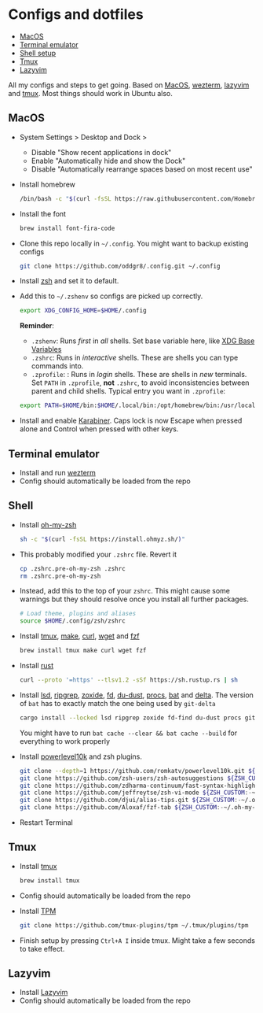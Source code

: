 # Configs and dotfiles

<!--toc:start-->
- [MacOS](#macos)
- [Terminal emulator](#terminal-emulator)
- [Shell setup](#shell)
- [Tmux](#tmux)
- [Lazyvim](#lazyvim)
<!--toc:end-->

All my configs and steps to get going. Based on [MacOS](https://www.apple.com/os/macos/), [wezterm](https://wezfurlong.org/wezterm/), [lazyvim](https://www.lazyvim.org) and [tmux](https://github.com/tmux/tmux/wiki). Most things should work in Ubuntu also.

## MacOS

- System Settings > Desktop and Dock >
  - Disable "Show recent applications in dock"
  - Enable "Automatically hide and show the Dock"
  - Disable "Automatically rearrange spaces based on most recent use"
- Install homebrew

  ```sh
  /bin/bash -c "$(curl -fsSL https://raw.githubusercontent.com/Homebrew/install/HEAD/install.sh)"
  ```

- Install the font

  ```sh
  brew install font-fira-code
  ```

- Clone this repo locally in `~/.config`. You might want to backup existing configs

  ```sh
  git clone https://github.com/oddgr8/.config.git ~/.config
  ```

- Install [zsh](https://github.com/ohmyzsh/ohmyzsh/wiki/Installing-ZSH) and set it to default.
- Add this to `~/.zshenv` so configs are picked up correctly.

  ```sh
  export XDG_CONFIG_HOME=$HOME/.config
  ```

  **Reminder**:
  - `.zshenv`: Runs _first_ in _all_ shells. Set base variable here, like [XDG Base Variables](https://specifications.freedesktop.org/basedir-spec/latest/)
  - `.zshrc`: Runs in _interactive_ shells. These are shells you can type commands into.
  - `.zprofile`: : Runs in _login_ shells. These are shells in _new_ terminals.
  Set `PATH` in `.zprofile`, **not** `.zshrc`, to avoid inconsistencies between parent and child shells. Typical entry you want in `.zprofile`:

  ```sh
  export PATH=$HOME/bin:$HOME/.local/bin:/opt/homebrew/bin:/usr/local/bin:$PATH 
  ```

- Install and enable [Karabiner](https://karabiner-elements.pqrs.org). Caps lock is now Escape when pressed alone and Control when pressed with other keys.

## Terminal emulator

- Install and run [wezterm](https://wezfurlong.org/wezterm/)
- Config should automatically be loaded from the repo

## Shell

- Install [oh-my-zsh](https://ohmyz.sh/)

  ```sh
  sh -c "$(curl -fsSL https://install.ohmyz.sh/)"
  ```

- This probably modified your `.zshrc` file. Revert it

  ```sh
  cp .zshrc.pre-oh-my-zsh .zshrc
  rm .zshrc.pre-oh-my-zsh
  ```

- Instead, add this to the top of your `zshrc`. This might cause some warnings but they should resolve once you install all further packages.

  ```sh
  # Load theme, plugins and aliases
  source $HOME/.config/zsh/zshrc
  ```

- Install [tmux](https://github.com/tmux/tmux/wiki), [make](https://www.gnu.org/software/make/manual/make.html), [curl](https://curl.se), [wget](https://www.gnu.org/software/wget/) and [fzf](https://junegunn.github.io/fzf/)

  ```sh
  brew install tmux make curl wget fzf 
  ```

- Install [rust](https://www.rust-lang.org)

  ```sh
  curl --proto '=https' --tlsv1.2 -sSf https://sh.rustup.rs | sh
  ```

- Install [lsd](https://github.com/lsd-rs/lsd), [ripgrep](https://github.com/BurntSushi/ripgrep), [zoxide](https://github.com/ajeetdsouza/zoxide), [fd](https://github.com/sharkdp/fd), [du-dust](https://github.com/bootandy/dust), [procs](https://github.com/dalance/procs), [bat](https://github.com/sharkdp/bat) and [delta](https://github.com/dandavison/delta). The version of `bat` has to exactly match the one being used by `git-delta`

  ```sh
  cargo install --locked lsd ripgrep zoxide fd-find du-dust procs git-delta@0.18.2 bat@0.24.0
  ```
  
  You might have to run `bat cache --clear && bat cache --build` for everything to work properly

- Install [powerlevel10k](https://github.com/romkatv/powerlevel10k) and zsh plugins.

  ```sh
  git clone --depth=1 https://github.com/romkatv/powerlevel10k.git ${ZSH_CUSTOM:-$HOME/.oh-my-zsh/custom}/themes/powerlevel10k
  git clone https://github.com/zsh-users/zsh-autosuggestions ${ZSH_CUSTOM:-~/.oh-my-zsh/custom}/plugins/zsh-autosuggestions
  git clone https://github.com/zdharma-continuum/fast-syntax-highlighting.git ${ZSH_CUSTOM:-$HOME/.oh-my-zsh/custom}/plugins/fast-syntax-highlighting
  git clone https://github.com/jeffreytse/zsh-vi-mode ${ZSH_CUSTOM:-~/.oh-my-zsh/custom}/plugins/zsh-vi-mode
  git clone https://github.com/djui/alias-tips.git ${ZSH_CUSTOM:-~/.oh-my-zsh/custom}/plugins/alias-tips
  git clone https://github.com/Aloxaf/fzf-tab ${ZSH_CUSTOM:-~/.oh-my-zsh/custom}/plugins/fzf-tab
  ```

- Restart Terminal

## Tmux

- Install [tmux](https://github.com/tmux/tmux/wiki)

  ```sh
  brew install tmux
  ```

- Config should automatically be loaded from the repo
- Install [TPM](https://github.com/tmux-plugins/tpm)

  ```sh
  git clone https://github.com/tmux-plugins/tpm ~/.tmux/plugins/tpm
  ```

- Finish setup by pressing `Ctrl+A I` inside tmux. Might take a few seconds to take effect.

## Lazyvim

- Install [Lazyvim](https://www.lazyvim.org)
- Config should automatically be loaded from the repo
